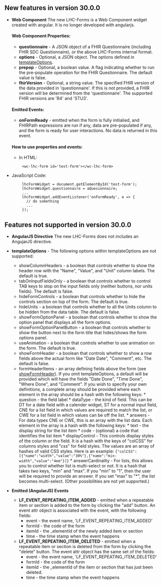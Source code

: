 ## New features in version 30.0.0
* **Web Component** The new LHC-Forms is a Web Component widget created with angular. 
  It is no longer developed with angularjs.
  #### **Web Component Properties:**
  * **questionnaire** - A JSON object of a FHIR Questionnaire (including FHIR SDC Questionnaire),
 or the above LHC-Forms internal format.
  * **options** - Optional, a JSON object. The options defined in [templateOptions](#templateOptions).
  * **prepop** - Optional, a boolean value. A flag indicating whether to run the pre-populate operation
 for the FHIR Questionnaire. The default value is false.
  * **fhirVersion** - Optional, a string value. The specified FHIR version of the data provided in 
 'questionnaire'. If this is not provided, a FHIR version will be determined from 
 the 'questionnaire'. The supported FHIR versions are 'R4' and 'STU3'.

  #### **Emitted Events:**

  * **onFormReady** - emitted when the form is fully initialied, and FHIRPath expressions
 are run if any, data are pre-populated if any, and the form is ready for user interactions. 
 No data is returned in this event.

  #### **How to use properties and events:**
  * In HTML: 
```
        <wc-lhc-form id='test-form'></wc-lhc-form>
```
  * JavaScript Code: 
```
        lhcFormWidget = document.getElementById('test-form'); 
        lhcFormWidget.questionnaire = aQuesionnaire;
        ...
        lhcFormWidget.addEventListener('onFormReady', e => {
          // do something
          ...
        });
```

## Features not supported in version 30.0.0
* **AngularJS Directive** The new LHC-Forms does not includes an AngujarJS directive.

* **templateOptions** - The following options within templateOptions are not supported:
  * showColumnHeaders - a boolean that controls whether to show the header row
      with the "Name", "Value", and "Unit" column labels.  The default is true.
  * tabOnInputFieldsOnly - a boolean that controls whether to control TAB keys
      to stop on the input fields only (neither buttons, nor units fields).
      The default is false.
  * hideFormControls - a boolean that controls whether to hide the controls section
      on top of the form. The default is true.
  * hideUnits - a boolean that controls whether to all the Units column to
      be hidden from the data table. The default is false.
  * showFormOptionPanel - a boolean that controls whether to show the option panel
      that displays all the form options.
  * showFormOptionPanelButton - a boolean that controls whether to show the button
      next to the form title that hides/shows the form options panel.
  * useAnimation - a boolean that controls whether to use animation on the form.
      The default is true.
  * <a name="showFormHeader"></a>showFormHeader - a boolean that controls whether to
      show a row fields above the actual form like "Date Date", "Comment", etc.
      The default is false.
  * formHeaderItems - an array defining fields above the form (see
      [showFormHeader](#showFormHeader)).  If you omit templateOptions, a default will be
      provided which will have the fields "Date Done", "Time Done", "Where
      Done", and "Comment". If you wish to specify your own definitions,
      a complete array should be provided where each
      element in the array should be a hash with the following keys:
        * question - the field label
        * dataType - the kind of field.  This can be DT for a date field with a
          calender widget, ST for a normal input field, CNE for a list field in
          which values are required to match the list, or CWE for a list field in
          which values can be off the list.
        * answers - For data types CNE or CWE, this is an array with the list
          data.  Each element in the array is a hash with the following keys:
          * text - the display string for the list item
          * code - (optional) a code that identifies the list item
        * displayControl - This controls display styles of the column or the field.
          It is a hash with the keys of "colCSS" for columns styles and "css" for field
          styles. The values are an array of hashes of valid CSS styles. Here is an example:
          `{"colCSS": [{"name":"width","value":"30%"},{"name":"min-width","value":"4em"}]}`
        * <a name="answerCardinality"></a>answerCardinality - For lists, this
          allows you to control whether list is multi-select or not.  It is a hash
          that takes two keys, "min" and "max".  If you "min" to "1", then the
          user will be required to provide an answer.  If you set "max" to "*",
          the list becomes multi-select.  (Other possibilities are not yet
          supported.)

* **Emitted (AngularJS) Events**

  * **LF_EVENT_REPEATING_ITEM_ADDED** - emitted when a repeatable item or section is added to the form by clicking
  the "add" button. An event attr object is associated with the event, with the following fields:
    * event - the event name, 'LF_EVENT_REPEATING_ITEM_ADDED'
    * formId - the code of the form
    * itemId - the _elementId of the newly added item or section
    * time - the time stamp when the event happens
  * **LF_EVENT_REPEATING_ITEM_DELETED** - emitted when a repeatable item or section is deleted from the form by clicking
 the "delete" button. The event attr object has the same set of the fields:
    * event - the event name, 'LF_EVENT_REPEATING_ITEM_DELETED'
    * formId - the code of the form
    * itemId - the _elementId of the item or section that has just been deleted.
    * time - the time stamp when the event happens
